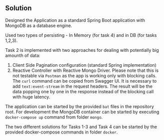 ## Solution

Designed the Application as a standard Spring Boot application with MongoDB as a database engine.

Used two types of persisting - In Memory (for task 4) and in DB (for tasks 1,2,3).

Task 2 is implemented with two approaches for dealing with potentially big amounth of data:
1. Client Side Pagination configuration (standard Spring implementation)
2. Reactive Controller with Reactive Mongo Driver. Please note that this is not testable via `Postman` as the app is working only with blocking calls.
The `curl` command can be copied from Swagger UI. It is necessary to add `text:event-stream` in the request headers.
The result will be the data popping one by one in the response instead of the blocking call with huge latency.

The application can be started by the provided `bat` files in the repository root.
For development the MongoDB container can be started by executing `docker-compose up` command from folder `mongo`.

The two different solutions for Tasks 1-3 and Task 4 can be started by the provided docker-compose commands in folder `docker`.

